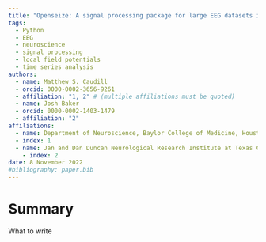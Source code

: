 ```yaml
---
title: "Openseize: A signal processing package for large EEG datasets in Python"
tags:
  - Python
  - EEG
  - neuroscience
  - signal processing
  - local field potentials
  - time series analysis
authors:
  - name: Matthew S. Caudill
  - orcid: 0000-0002-3656-9261
  - affiliation: "1, 2" # (multiple affiliations must be quoted)
  - name: Josh Baker
  - orcid: 0000-0002-1403-1479
  - affiliation: "2"
affiliations:
  - name: Department of Neuroscience, Baylor College of Medicine, Houston, TX, USA
  - index: 1
  - name: Jan and Dan Duncan Neurological Research Institute at Texas Childrens Hospital, Houston, TX, USA
    - index: 2
date: 8 November 2022
#bibliography: paper.bib
---
```


# Summary

What to write

  
